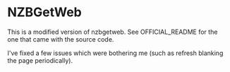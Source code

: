 # NZBGetWeb
This is a modified version of nzbgetweb.
See OFFICIAL_README for the one that came with the source code.

I've fixed a few issues which were bothering me (such as refresh blanking the
page periodically).  
